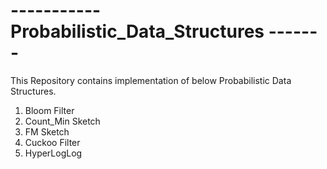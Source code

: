 <h1>----------- Probabilistic_Data_Structures -------</h1>
This Repository contains implementation of below Probabilistic Data Structures.
<ol>
	<li> Bloom Filter</li>
	<li> Count_Min Sketch </li>
	<li> FM Sketch</li>
	<li> Cuckoo Filter</li>
	<li> HyperLogLog</li>
</ol>
